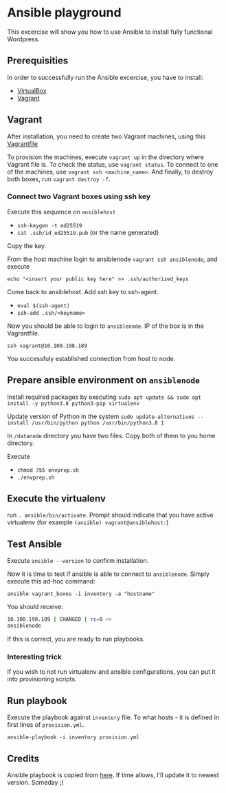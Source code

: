 # Ansible playground

This excercise will show you how to use Ansible to install fully functional Wordpress.

## Prerequisities

In order to successfully run the Ansible excercise, you have to install:

* [VirtualBox](https://www.virtualbox.org/)
* [Vagrant](https://www.vagrantup.com/)

## Vagrant

After installation, you need to create two Vagrant machines, using this [Vagrantfile](./Vagrantfile)

To provision the machines, execute `vagrant up` in the directory where Vagrant file is. To check the status, use `vagrant status`. To connect to one of the machines, use `vagrant ssh <machine_name>`. And finally, to destroy both boxes, run `vagrant destroy -f`.

### Connect two Vagrant boxes using ssh key

Execute this sequence on `ansiblehost`

* `ssh-keygen -t ed25519`
* `cat .ssh/id_ed25519.pub` (or the name generated)

Copy the key.

From the host machine login to ansiblenode `vagrant ssh ansiblenode`, and execute

`echo "<insert your public key here" >> .ssh/authorized_keys`

Come back to ansiblehost. Add ssh key to ssh-agent.

* `eval $(ssh-agent)`
* `ssh-add .ssh/<keyname>`

Now you should be able to login to `ansiblenode`. IP of the box is in the Vagrantfile.

`ssh vagrant@10.100.198.189`

You successfuly established connection from host to node.

## Prepare ansible environment on `ansiblenode`

Install required packages by executing `sudo apt update && sudo apt install -y python3.8 python3-pip virtualenv`

Update version of Python in the system `sudo update-alternatives --install /usr/bin/python python /usr/bin/python3.8 1`

In `/datanode` directory you have two files. Copy both of them to you home directory.

Execute

* `chmod 755 envprep.sh`
* `./envprep.sh`

## Execute the virtualenv

run `. ansible/bin/activate`. Prompt should indicate that you have active virtualenv (for example `(ansible) vagrant@ansiblehost:`)

## Test Ansible

Execute `ansible --version` to confirm installation.

Now it is time to test if ansible is able to connect to `ansiblenode`. Simply execute this ad-hoc command:

`ansible vagrant_boxes -i inventory -a "hostname"`

You should receive:

```bash
10.100.198.189 | CHANGED | rc=0 >>
ansiblenode
```

If this is correct, you are ready to run playbooks.

### Interesting trick

If you wish to not run virtualenv and ansible configurations, you can put it into provisioning scripts.

## Run playbook

Execute the playbook against `inventory` file. To what hosts - it is defined in first lines of `provision.yml`.

`ansible-playbook -i inventory provision.yml`

## Credits

Ansible playbook is copied from [here](https://www.makarenalabs.com/ansible-for-it-automation-wordpress-as-an-example/). If time allows, I'll update it to newest version. Someday ;)
